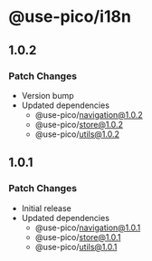 # @use-pico/i18n

## 1.0.2

### Patch Changes

- Version bump
- Updated dependencies
    - @use-pico/navigation@1.0.2
    - @use-pico/store@1.0.2
    - @use-pico/utils@1.0.2

## 1.0.1

### Patch Changes

- Initial release
- Updated dependencies
    - @use-pico/navigation@1.0.1
    - @use-pico/store@1.0.1
    - @use-pico/utils@1.0.1
